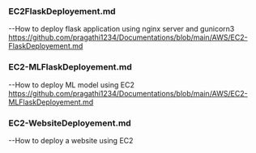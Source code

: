 ### EC2FlaskDeployement.md

--How to deploy flask application using nginx server and gunicorn3 https://github.com/pragathi1234/Documentations/blob/main/AWS/EC2-FlaskDeployement.md

### EC2-MLFlaskDeployement.md

--How to deploy ML model using EC2 https://github.com/pragathi1234/Documentations/blob/main/AWS/EC2-MLFlaskDeployement.md


### EC2-WebsiteDeployement.md
--How to deploy a website using EC2 